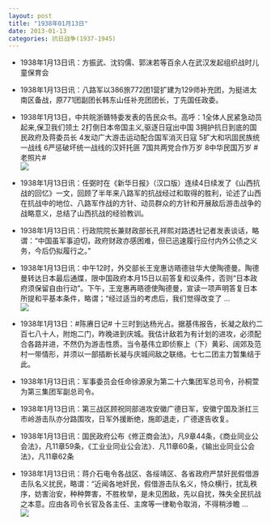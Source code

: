 ```yaml
---
layout: post
title: "1938年01月13日"
date: 2013-01-13
categories: 抗日战争(1937-1945)
---
```


<meta name="referrer" content="no-referrer" />

- 1938年1月13日讯：方振武、沈钧儒、郭沫若等百余人在武汉发起组织战时儿童保育会 

- 1938年1月13日讯：八路军以386旅772团1营扩建为129师补充团，为挺进太南区备战，原771团副团长韩东山任补充团团长，丁先国任政委。 

- 1938年1月13日，中共皖浙赣特委发表的告民众书。高呼：1全体人民紧急动员起来,保卫我们领土 2打倒日本帝国主义,驱逐日寇出中国 3拥护抗日到底的国民政府及蒋委员长 4发动广大游击运动配合国军消灭日寇 5扩大和巩固民族统一战线 6严惩破坏统一战线的汉奸托匪 7国共两党合作万岁 8中华民国万岁 #老照片# <br/><img src="https://ww4.sinaimg.cn/large/aca367d8jw1e0rzvp7xjuj.jpg" />

- 1938年1月13日讯：任弼时在《新华日报》（汉口版）连续4日续发了《山西抗战的回忆》一文，回顾了半年来八路军的抗战经过和取得的胜利，论述了山西在抗战中的地位、八路军作战的方针、动员群众的方针和开展敌后游击战争的战略意义，总结了山西抗战的经验教训。 

- 1938年1月13日讯：行政院院长兼财政部长孔祥熙对路透社记者发表谈话，略谓：“中国虽军事迫切，政府财政亦感困难，但已迅速履行应付内外公债之义务，今后仍拟履行之。” 

- 1938年1月13日讯：中午12时，外交部长王宠惠访晤德驻华大使陶德曼。陶德曼转达日本最后通牒，限中国政府本月15日以前答复和议条件，否则“日本政府须保留自由行动”。下午，王宠惠再晤德使陶德曼，宣读一项声明答复日本所提和平基本条件，略谓；“经过适当的考虑后，我们觉得改变了 ...  <br/><img src="https://ww4.sinaimg.cn/large/aca367d8jw1e0rsynskvej.jpg" />

- 1938年1月13日：#陈赓日记# 十三时到达杨光占。据基伟报告，长凝之敌约二百七八十人，附炮二门，昨晚进到庆城。我估计敌若为有计划的进攻，必须配合各路并进，不然仍为游击性质。当令基伟立即侦察上（下）黄彩、阔郊及范村一带情形，并须以一部插断长凝与庆城间敌之联络。七七二团主力暂集结于此。 

- 1938年1月13日讯：军事委员会任命徐源泉为第二十六集团军总司令，孙桐萱为第三集团军副总司令。 

- 1938年1月13日讯：第三战区顾祝同部进攻安徽广德日军，安徽宁国及浙扛三市岭游击队亦分路围攻，日军外援断绝，施即退走，广德遂告收复。 

- 1938年1月13日讯：国民政府公布《修正商会法》，凡9章44条，《商业同业公会法》，凡11章59条，《工业业同业公会法》．凡11章60条，《输出业同业公会法》，凡11章62条 

- 1938年1月13日讯：蒋介石电令各战区、各绥靖区、各省政府严禁奸民假借游击队名义扰民，略谓：“近闻各地奸民，假借游击队名义，恃众横行，扰乱秩序，妨害治安，种种弊害，不胜枚举，是未见困敌，先以自扰，殊失全民抗战之本意。应由各司令长官及各主任、主席等一律勒令取消，不得稍涉瞻 ...  <br/><img src="https://ww3.sinaimg.cn/large/aca367d8jw1e0rk9yf8ucj.jpg" />

